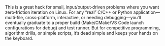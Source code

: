 This is a great hack for small, input/output‑driven problems where you want zero‑friction iteration on Linux. For any “real” C/C++ or Python application—multi‑file, cross‑platform, interactive, or needing debugging—you’ll eventually graduate to a proper build (Make/CMake/VS Code launch configurations for debug) and test runner. But for competitive programming, algorithm drills, or simple scripts, it’s dead simple and keeps your hands on the keyboard.